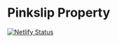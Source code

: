 # Pinkslip Property

[![Netlify Status](https://api.netlify.com/api/v1/badges/1f0918f7-8ae2-4032-b330-3642572ae276/deploy-status)](https://app.netlify.com/sites/pinkslip-property/deploys)
